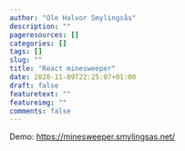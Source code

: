 ```yaml
---
author: "Ole Halvor Smylingsås"
description: ""
pageresources: []
categories: []
tags: []     
slug: ""
title: "React minesweeper"
date: 2020-11-09T22:25:07+01:00
draft: false
featuretext: ""
featureimg: ""
comments: false
---
```


<!--more-->
Demo: https://minesweeper.smylingsas.net/